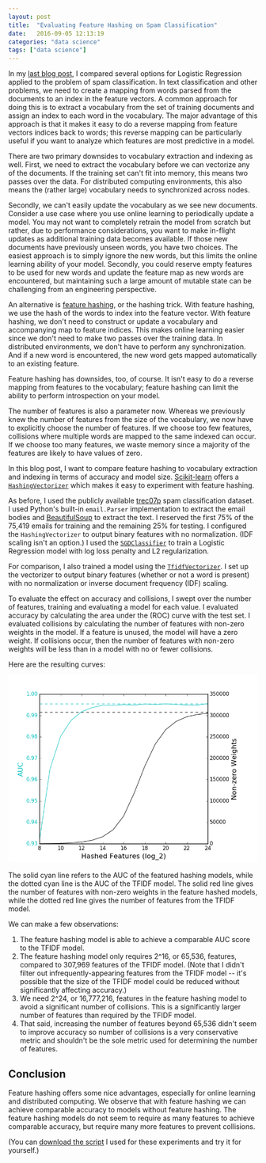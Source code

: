 ```yaml
---
layout: post
title:  "Evaluating Feature Hashing on Spam Classification"
date:   2016-09-05 12:13:19
categories: "data science"
tags: ["data science"]
---
```

In my [last blog post](http://rnowling.github.io/data/science/2016/09/04/comparing-lr-regularization-and-optimizers.html), I compared several options for Logistic Regression applied to the problem of spam classification.  In text classification and other problems, we need to create a mapping from words parsed from the documents to an index in the feature vectors.  A common approach for doing this is to extract a vocabulary from the set of training documents and assign an index to each word in the vocabulary.  The major advantage of this approach is that it makes it easy to do a reverse mapping from feature vectors indices back to words; this reverse mapping can be particularly useful if you want to analyze which features are most predictive in a model.

There are two primary downsides to vocabulary extraction and indexing as well.  First, we need to extract the vocabulary before we can vectorize any of the documents.  If the training set can't fit into memory, this means two passes over the data.  For distributed computing environments, this also means the (rather large) vocabulary needs to synchronized across nodes.

Secondly, we can't easily update the vocabulary as we see new documents.  Consider a use case where you use online learning to periodically update a model.  You may not want to completely retrain the model from scratch but rather, due to performance considerations, you want to make in-flight updates as additional training data becomes available.  If those new documents have previously unseen words, you have two choices.  The easiest approach is to simply ignore the new words, but this limits the online learning ability of your model.  Secondly, you could reserve empty features to be used for new words and update the feature map as new words are encountered, but maintaining such a large amount of mutable state can be challenging from an engineering perspective.

An alternative is [feature hashing](https://en.wikipedia.org/wiki/Feature_hashing), or the hashing trick.  With feature hashing, we use the hash of the words to index into the feature vector. With feature hashing, we don't need to construct or update a vocabulary and accompanying map to feature indices.  This makes online learning easier since we don't need to make two passes over the training data.  In distributed environments, we don't have to perform any synchronization.  And if a new word is encountered, the new word gets mapped automatically to an existing feature.

Feature hashing has downsides, too, of course.  It isn't easy to do a reverse mapping from features to the vocabulary; feature hashing can limit the ability to perform introspection on your model.

The number of features is also a parameter now. Whereas we previously knew the number of features from the size of the vocabulary, we now have to explicitly choose the number of features.  If we choose too few features, collisions where multiple words are mapped to the same indexed can occur.  If we choose too many features, we waste memory since a majority of the features are likely to have values of zero.

In this blog post, I want to compare feature hashing to vocabulary extraction and indexing in terms of accuracy and model size.   [Scikit-learn](http://scikit-learn.org/stable/) offers a [`HashingVectorizer`](http://scikit-learn.org/stable/modules/generated/sklearn.feature_extraction.text.HashingVectorizer.html) which makes it easy to experiment with feature hashing.

As before, I used the publicly available [trec07p](http://plg.uwaterloo.ca/~gvcormac/treccorpus07/about.html) spam classification dataset.  I used Python's built-in `email.Parser` implementation to extract the email bodies and [BeautifulSoup](https://www.crummy.com/software/BeautifulSoup/bs4/doc/) to extract the text. I reserved the first 75% of the 75,419 emails for training and the remaining 25% for testing. I configured the `HashingVectorizer` to output binary features with no normalization. (IDF scaling isn't an option.)  I used the [`SGDClassifier`](http://scikit-learn.org/stable/modules/generated/sklearn.linear_model.SGDClassifier.html) to train a Logistic Regression model with log loss penalty and L2 regularization. 

For comparison, I also trained a model using the [`TfidfVectorizer`](http://scikit-learn.org/stable/modules/generated/sklearn.feature_extraction.text.TfidfVectorizer.html#sklearn.feature_extraction.text.TfidfVectorizer). I set up the vectorizer to output binary features (whether or not a word is present) with no normalization or inverse document frequency (IDF) scaling.

To evaluate the effect on accuracy and collisions, I swept over the number of features, training and evaluating a model for each value.  I evaluated accuracy by calculating the area under the (ROC) curve with the test set.  I evaluated collisions by calculating the number of features with non-zero weights in the model. If a feature is unused, the model will have a zero weight. If collisions occur, then the number of features with non-zero weights will be less than in a model with no or fewer collisions.

Here are the resulting curves:

![AUC and non-zero feature weights vs number of features](/images/feature_hashing/hashed_features_auc_weights.png)

The solid cyan line refers to the AUC of the featured hashing models, while the dotted cyan line is the AUC of the TFIDF model.  The solid red line gives the number of features with non-zero weights in the feature hashed models, while the dotted red line gives the number of features from the TFIDF model.

We can make a few observations:

1. The feature hashing model is able to achieve a comparable AUC score to the TFIDF model.
2. The feature hashing model only requires 2^16, or 65,536, features, compared to 307,969 features of the TFIDF model.  (Note that I didn't filter out infrequently-appearing features from the TFIDF model -- it's possible that the size of the TFIDF model could be reduced without significantly affecting accuracy.)
3. We need 2^24, or 16,777,216, features in the feature hashing model to avoid a significant number of collisions. This is a significantly larger number of features than required by the TFIDF model.
4. That said, increasing the number of features beyond 65,536 didn't seem to improve accuracy so number of collisions is a very conservative metric and shouldn't be the sole metric used for determining the number of features.

## Conclusion
Feature hashing offers some nice advantages, especially for online learning and distributed computing.  We observe that with feature hashing we can achieve comparable accuracy to models without feature hashing.  The feature hashing models do not seem to require as many features to achieve comparable accuracy, but require many more features to prevent collisions.

(You can [download the script](https://gist.github.com/rnowling/8390d1c13f803c00ea5aee14c071d2cf) I used for these experiments and try it for yourself.)
